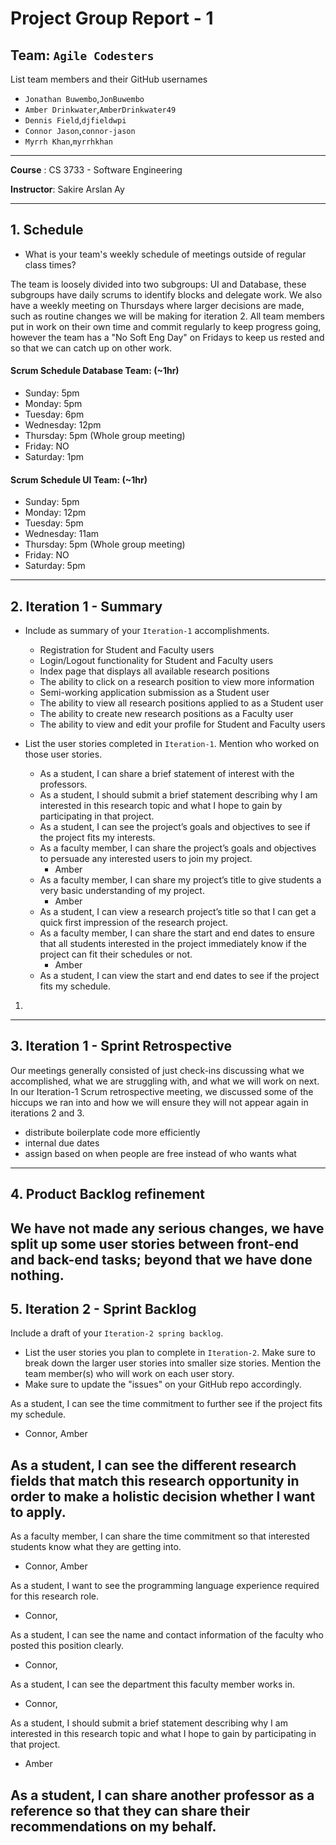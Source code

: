# Project Group Report - 1

## Team: `Agile Codesters`

List team members and their GitHub usernames

* `Jonathan Buwembo`,`JonBuwembo`
* `Amber Drinkwater`,`AmberDrinkwater49`
* `Dennis Field`,`djfieldwpi`
* `Connor Jason`,`connor-jason`
* `Myrrh Khan`,`myrrhkhan`

---
**Course** : CS 3733 - Software Engineering

**Instructor**: Sakire Arslan Ay

----
## 1. Schedule

 * What is your team's weekly schedule of meetings outside of regular class times? 
 
 The team is loosely divided into two subgroups: UI and Database, these subgroups have daily scrums to identify blocks and delegate work. We also have a weekly meeting on Thursdays where larger decisions are made, such as routine changes we will be making for iteration 2. All team members put in work on their own time and commit regularly to keep progress going, however the team has a "No Soft Eng Day" on Fridays to keep us rested and so that we can catch up on other work.

#### Scrum Schedule Database Team: (~1hr) 

- Sunday: 5pm 
- Monday: 5pm
- Tuesday: 6pm 
- Wednesday: 12pm 
- Thursday: 5pm (Whole group meeting)
- Friday: NO
- Saturday: 1pm 

#### Scrum Schedule UI Team: (~1hr) 

- Sunday: 5pm 
- Monday: 12pm 
- Tuesday: 5pm 
- Wednesday: 11am 
- Thursday: 5pm (Whole group meeting)
- Friday: NO 
- Saturday: 5pm 

----
## 2. Iteration 1 - Summary

 * Include as summary of your `Iteration-1` accomplishments. 
    - Registration for Student and Faculty users
    - Login/Logout functionality for Student and Faculty users
    - Index page that displays all available research positions
    - The ability to click on a research position to view more information
    - Semi-working application submission as a Student user
    - The ability to view all research positions applied to as a Student user
    - The ability to create new research positions as a Faculty user
    - The ability to view and edit your profile for Student and Faculty users

 * List the user stories completed in `Iteration-1`. Mention who worked on those user stories. 
    - As a student, I can share a brief statement of interest with the professors.
    - As a student, I should submit a brief statement describing why I am interested in this research topic and what I hope to gain by participating in that project.
    - As a student, I can see the project’s goals and objectives to see if the project fits my interests. 
    - As a faculty member, I can share the project’s goals and objectives to persuade any interested users to join my project.
        - Amber
    - As a faculty member, I can share my project’s title to give students a very basic understanding of my project.
        - Amber
    - As a student, I can view a research project’s title so that I can get a quick first impression of the research project.
    - As a faculty member, I can share the start and end dates to ensure that all students interested in the project immediately know if the project can fit their schedules or not.
        - Amber
    - As a student, I can view the start and end dates to see if the project fits my schedule.


1. 

----
## 3. Iteration 1 - Sprint Retrospective

Our meetings generally consisted of just check-ins discussing what we accomplished, what we are struggling with, and what we will work on next. In our Iteration-1 Scrum retrospective meeting, we discussed some of the hiccups we ran into and how we will ensure they will not appear again in iterations 2 and 3.

- distribute boilerplate code more efficiently
- internal due dates
- assign based on when people are free instead of who wants what

----
## 4. Product Backlog refinement

 We have not made any serious changes, we have split up some user stories between front-end and back-end tasks; beyond that we have done nothing. 
----
## 5. Iteration 2 - Sprint Backlog

Include a draft of your `Iteration-2 spring backlog`. 
 * List the user stories you plan to complete in `Iteration-2`. Make sure to break down the larger user stories into smaller size stories. Mention the team member(s) who will work on each user story. 
 * Make sure to update the "issues" on your GitHub repo accordingly.  

As a student, I can see the time commitment to further see if the project fits my schedule.
- Connor, Amber

As a student, I can see the different research fields that match this research opportunity in order to make a holistic decision whether I want to apply. 
- 

As a faculty member, I can share the time commitment so that interested students know what they are getting into.
- Connor, Amber

As a student, I want to see the programming language experience required for this research role.
- Connor, 

As a student, I can see the name and contact information of the faculty who posted this position clearly.
- Connor, 

As a student, I can see the department this faculty member works in.
- Connor, 

As a student, I should submit a brief statement describing why I am interested in this research topic and what I hope to gain by participating in that project.
- Amber

As a student, I can share another professor as a reference so that they can share their recommendations on my behalf.
- 